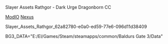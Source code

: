 Slayer Assets Rathgor - Dark Urge Dragonborn CC

[ModIO](https://mod.io/g/baldursgate3/m/slayer-assets-rathgor-dark-urge-dragonborn-cc#description)
[Nexus](https://www.nexusmods.com/baldursgate3/mods/13538)

Slayer_Assets_Rathgor_62a82780-e0a0-ed59-77e6-096d11d38409

BG3_DATA="E:/El/Games/Steam/steamapps/common/Baldurs Gate 3/Data"
